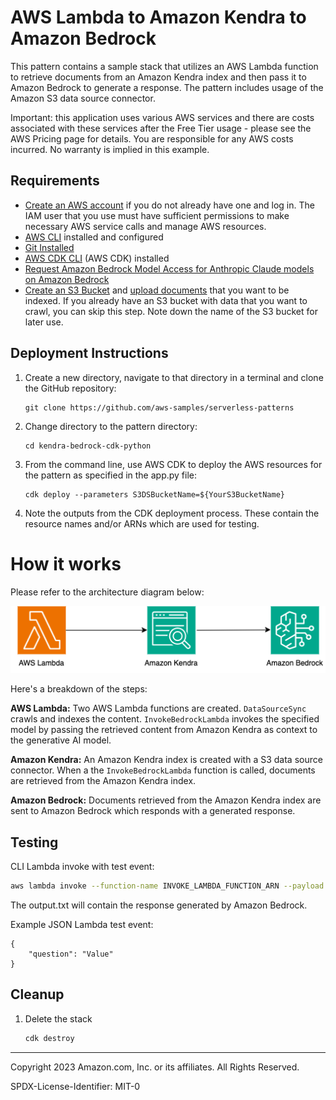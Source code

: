 # AWS Lambda to Amazon Kendra to Amazon Bedrock

This pattern contains a sample stack that utilizes an AWS Lambda function to retrieve documents from an Amazon Kendra index and then pass it to Amazon Bedrock to generate a response. The pattern includes usage of the Amazon S3 data source connector. 

Important: this application uses various AWS services and there are costs associated with these services after the Free Tier usage - please see the AWS Pricing page for details. You are responsible for any AWS costs incurred. No warranty is implied in this example.

## Requirements
* [Create an AWS account](https://portal.aws.amazon.com/gp/aws/developer/registration/index.html) if you do not already have one and log in. The IAM user that you use must have sufficient permissions to make necessary AWS service calls and manage AWS resources.
* [AWS CLI](https://docs.aws.amazon.com/cli/latest/userguide/install-cliv2.html) installed and configured
* [Git Installed](https://git-scm.com/book/en/v2/Getting-Started-Installing-Git)
* [AWS CDK CLI](https://docs.aws.amazon.com/cdk/v2/guide/getting_started.html) (AWS CDK) installed
* [Request Amazon Bedrock Model Access for Anthropic Claude models on Amazon Bedrock](https://docs.aws.amazon.com/bedrock/latest/userguide/model-access.html)
* [Create an S3 Bucket](https://docs.aws.amazon.com/AmazonS3/latest/userguide/creating-bucket.html) and [upload documents](https://docs.aws.amazon.com/AmazonS3/latest/userguide/upload-objects.html) that you want to be indexed. If you already have an S3 bucket with data that you want to crawl, you can skip this step. Note down the name of the S3 bucket for later use.

## Deployment Instructions
1. Create a new directory, navigate to that directory in a terminal and clone the GitHub repository:
    ```
    git clone https://github.com/aws-samples/serverless-patterns
    ```
1. Change directory to the pattern directory:
    ```
    cd kendra-bedrock-cdk-python
    ```
1. From the command line, use AWS CDK to deploy the AWS resources for the pattern as specified in the app.py file:
    ```
    cdk deploy --parameters S3DSBucketName=${YourS3BucketName}
    ```

1. Note the outputs from the CDK deployment process. These contain the resource names and/or ARNs which are used for testing.

# How it works
Please refer to the architecture diagram below:

![End to End Architecture](images/architecture.png)

Here's a breakdown of the steps:

**AWS Lambda:** Two AWS Lambda functions are created. `DataSourceSync` crawls and indexes the content. `InvokeBedrockLambda` invokes the specified model by passing the retrieved content from Amazon Kendra as context to the generative AI model.

**Amazon Kendra:** An Amazon Kendra index is created with a S3 data source connector. When a the `InvokeBedrockLambda` function is called, documents are retrieved from the Amazon Kendra index.

**Amazon Bedrock:** Documents retrieved from the Amazon Kendra index are sent to Amazon Bedrock which responds with a generated response.

## Testing

CLI Lambda invoke with test event:

```bash
aws lambda invoke --function-name INVOKE_LAMBDA_FUNCTION_ARN --payload '{"question": "Value" }' output.txt
```

The output.txt will contain the response generated by Amazon Bedrock.

Example JSON Lambda test event:

```
{
    "question": "Value"
}
```

## Cleanup

1. Delete the stack
    ```bash
    cdk destroy
    ```
----
Copyright 2023 Amazon.com, Inc. or its affiliates. All Rights Reserved.

SPDX-License-Identifier: MIT-0